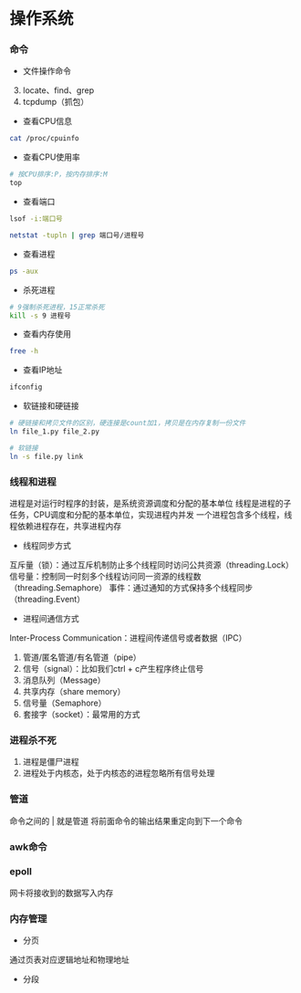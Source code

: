 # 操作系统


### 命令

* 文件操作命令

3. locate、find、grep
4. tcpdump（抓包）

* 查看CPU信息

```sh
cat /proc/cpuinfo
```

* 查看CPU使用率

```sh
# 按CPU排序:P，按内存排序:M
top
```

* 查看端口

```sh
lsof -i:端口号

netstat -tupln | grep 端口号/进程号
```

* 查看进程

```sh
ps -aux
```

* 杀死进程

```sh
# 9强制杀死进程，15正常杀死
kill -s 9 进程号
```

* 查看内存使用

```sh
free -h
```

* 查看IP地址

```sh
ifconfig
```

* 软链接和硬链接

```sh
# 硬链接和拷贝文件的区别，硬连接是count加1，拷贝是在内存复制一份文件
ln file_1.py file_2.py

# 软链接
ln -s file.py link
```


### 线程和进程

进程是对运行时程序的封装，是系统资源调度和分配的基本单位
线程是进程的子任务，CPU调度和分配的基本单位，实现进程内并发
一个进程包含多个线程，线程依赖进程存在，共享进程内存

* 线程同步方式

互斥量（锁）：通过互斥机制防止多个线程同时访问公共资源（threading.Lock）
信号量：控制同一时刻多个线程访问同一资源的线程数（threading.Semaphore）
事件：通过通知的方式保持多个线程同步（threading.Event）

* 进程间通信方式

Inter-Process Communication：进程间传递信号或者数据（IPC）

1. 管道/匿名管道/有名管道（pipe）
2. 信号（signal）：比如我们ctrl + c产生程序终止信号
3. 消息队列（Message）
4. 共享内存（share memory）
5. 信号量（Semaphore）
6. 套接字（socket）：最常用的方式


### 进程杀不死

1. 进程是僵尸进程
2. 进程处于内核态，处于内核态的进程忽略所有信号处理


### 管道

命令之间的 | 就是管道
将前面命令的输出结果重定向到下一个命令


### awk命令


### epoll

网卡将接收到的数据写入内存


### 内存管理

* 分页

通过页表对应逻辑地址和物理地址

* 分段


